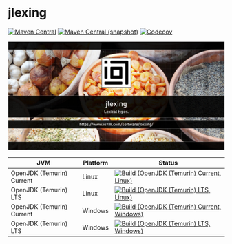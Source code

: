 jlexing
===

[![Maven Central](https://img.shields.io/maven-central/v/com.io7m.jlexing/com.io7m.jlexing.svg?style=flat-square)](http://search.maven.org/#search%7Cga%7C1%7Cg%3A%22com.io7m.jlexing%22)
[![Maven Central (snapshot)](https://img.shields.io/nexus/s/https/s01.oss.sonatype.org/com.io7m.jlexing/com.io7m.jlexing.svg?style=flat-square)](https://s01.oss.sonatype.org/content/repositories/snapshots/com/io7m/jlexing/)
[![Codecov](https://img.shields.io/codecov/c/github/io7m/jlexing.svg?style=flat-square)](https://codecov.io/gh/io7m/jlexing)

![jlexing](./src/site/resources/jlexing.jpg?raw=true)

| JVM | Platform | Status |
|-----|----------|--------|
| OpenJDK (Temurin) Current | Linux | [![Build (OpenJDK (Temurin) Current, Linux)](https://img.shields.io/github/actions/workflow/status/io7m/jlexing/main.linux.temurin.current.yml)](https://github.com/io7m/jlexing/actions?query=workflow%3Amain.linux.temurin.current)|
| OpenJDK (Temurin) LTS | Linux | [![Build (OpenJDK (Temurin) LTS, Linux)](https://img.shields.io/github/actions/workflow/status/io7m/jlexing/main.linux.temurin.lts.yml)](https://github.com/io7m/jlexing/actions?query=workflow%3Amain.linux.temurin.lts)|
| OpenJDK (Temurin) Current | Windows | [![Build (OpenJDK (Temurin) Current, Windows)](https://img.shields.io/github/actions/workflow/status/io7m/jlexing/main.windows.temurin.current.yml)](https://github.com/io7m/jlexing/actions?query=workflow%3Amain.windows.temurin.current)|
| OpenJDK (Temurin) LTS | Windows | [![Build (OpenJDK (Temurin) LTS, Windows)](https://img.shields.io/github/actions/workflow/status/io7m/jlexing/main.windows.temurin.lts.yml)](https://github.com/io7m/jlexing/actions?query=workflow%3Amain.windows.temurin.lts)|
